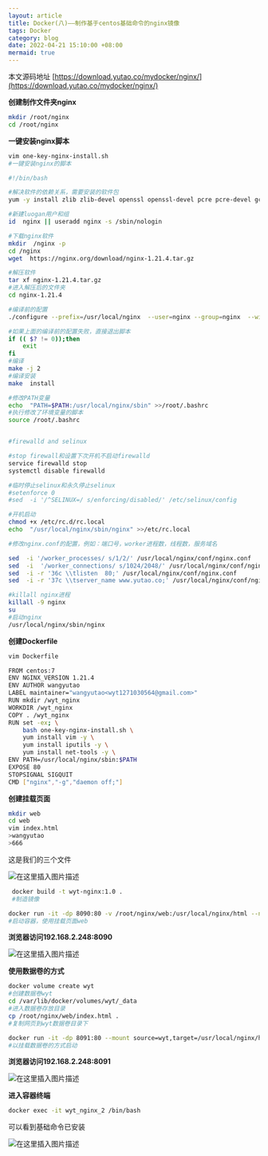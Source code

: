 ```yaml
---
layout: article
title: Docker(八)——制作基于centos基础命令的nginx镜像
tags: Docker
category: blog
date: 2022-04-21 15:10:00 +08:00
mermaid: true
---
```

本文源码地址
[https://download.yutao.co/mydocker/nginx/](https://download.yutao.co/mydocker/nginx/)

**创建制作文件夹nginx**
```bash
mkdir /root/nginx
cd /root/nginx
```
**一键安装nginx脚本**
```bash
vim one-key-nginx-install.sh
#一键安装nginx的脚本
```

```bash
#!/bin/bash

#解决软件的依赖关系，需要安装的软件包
yum -y install zlib zlib-devel openssl openssl-devel pcre pcre-devel gcc gcc-c++ autoconf automake make psmisc net-tools lsof vim geoip geoip-devel wget -y

#新建luogan用户和组
id  nginx || useradd nginx -s /sbin/nologin

#下载nginx软件
mkdir  /nginx -p
cd /nginx
wget  https://nginx.org/download/nginx-1.21.4.tar.gz

#解压软件
tar xf nginx-1.21.4.tar.gz 
#进入解压后的文件夹
cd nginx-1.21.4

#编译前的配置
./configure --prefix=/usr/local/nginx  --user=nginx --group=nginx  --with-http_ssl_module   --with-threads  --with-http_v2_module  --with-http_stub_status_module  --with-stream  --with-http_geoip_module --with-http_gunzip_module --with-http_realip_module --with-http_stub_status_module --with-http_ssl_module 

#如果上面的编译前的配置失败，直接退出脚本
if (( $? != 0));then
	exit
fi
#编译
make -j 2
#编译安装
make  install

#修改PATH变量
echo  "PATH=$PATH:/usr/local/nginx/sbin" >>/root/.bashrc
#执行修改了环境变量的脚本
source /root/.bashrc


#firewalld and selinux

#stop firewall和设置下次开机不启动firewalld
service firewalld stop
systemctl disable firewalld

#临时停止selinux和永久停止selinux
#setenforce 0
#sed  -i '/^SELINUX=/ s/enforcing/disabled/' /etc/selinux/config

#开机启动
chmod +x /etc/rc.d/rc.local
echo  "/usr/local/nginx/sbin/nginx" >>/etc/rc.local

#修改nginx.conf的配置，例如：端口号，worker进程数，线程数，服务域名

sed  -i '/worker_processes/ s/1/2/' /usr/local/nginx/conf/nginx.conf
sed  -i  '/worker_connections/ s/1024/2048/' /usr/local/nginx/conf/nginx.conf
sed  -i -r '36c \\tlisten  80;' /usr/local/nginx/conf/nginx.conf
sed  -i -r '37c \\tserver_name www.yutao.co;' /usr/local/nginx/conf/nginx.conf

#killall nginx进程
killall -9 nginx
su
#启动nginx
/usr/local/nginx/sbin/nginx
```

**创建Dockerfile**
```bash
vim Dockerfile
```

```bash
FROM centos:7
ENV NGINX_VERSION 1.21.4
ENV AUTHOR wangyutao
LABEL maintainer="wangyutao<wyt1271030564@gmail.com>"
RUN mkdir /wyt_nginx
WORKDIR /wyt_nginx
COPY . /wyt_nginx
RUN set -ex; \
    bash one-key-nginx-install.sh \
    yum install vim -y \
    yum install iputils -y \
    yum install net-tools -y \
ENV PATH=/usr/local/nginx/sbin:$PATH
EXPOSE 80
STOPSIGNAL SIGQUIT
CMD ["nginx","-g","daemon off;"]
```
**创建挂载页面**
```bash
mkdir web
cd web
vim index.html
>wangyutao
>666
```
这是我们的三个文件

![在这里插入图片描述](https://img-blog.csdnimg.cn/138dd6ed0bb9472289bb77453866b281.png)

```bash
 docker build -t wyt-nginx:1.0 .
 #制造镜像
```

```bash
docker run -it -dp 8090:80 -v /root/nginx/web:/usr/local/nginx/html --name wyt_nginx_1 wyt-nginx:1.0
#启动容器，使用挂载页面web
```
**浏览器访问192.168.2.248:8090**

![在这里插入图片描述](https://img-blog.csdnimg.cn/321618ccaa214addadf6779c8ed54e16.png?x-oss-process=image/watermark,type_d3F5LXplbmhlaQ,shadow_50,text_Q1NETiBAeXV0YW9fNTE3,size_15,color_FFFFFF,t_70,g_se,x_16)

**使用数据卷的方式**

```bash
docker volume create wyt
#创建数据卷wyt
cd /var/lib/docker/volumes/wyt/_data
#进入数据卷存放目录
cp /root/nginx/web/index.html .
#复制网页到wyt数据卷目录下
```

```bash
docker run -it -dp 8091:80 --mount source=wyt,target=/usr/local/nginx/html --name wyt_nginx_2 wyt-nginx:1.0
#以挂载数据卷的方式启动
```

**浏览器访问192.168.2.248:8091**

![在这里插入图片描述](https://img-blog.csdnimg.cn/4b51242f98b8437d9aec93fdc74ff0ed.png?x-oss-process=image/watermark,type_d3F5LXplbmhlaQ,shadow_50,text_Q1NETiBAeXV0YW9fNTE3,size_16,color_FFFFFF,t_70,g_se,x_16)

**进入容器终端**

```bash
docker exec -it wyt_nginx_2 /bin/bash
```
可以看到基础命令已安装

![在这里插入图片描述](https://img-blog.csdnimg.cn/92b9528f811245aa9578e19204401c36.png?x-oss-process=image/watermark,type_d3F5LXplbmhlaQ,shadow_50,text_Q1NETiBAeXV0YW9fNTE3,size_20,color_FFFFFF,t_70,g_se,x_16)
